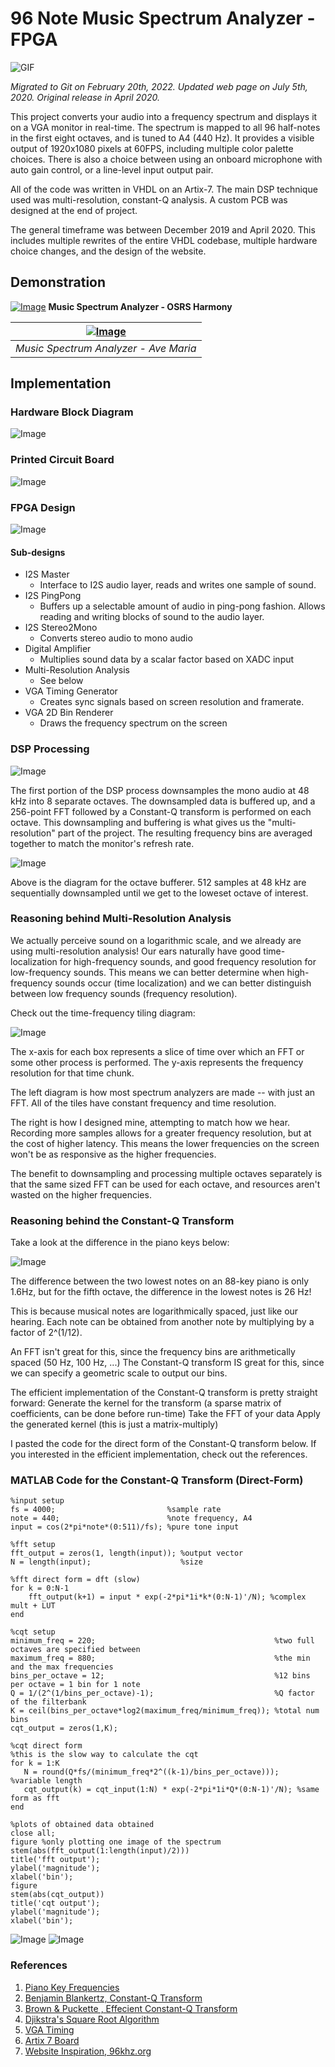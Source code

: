 # 96 Note Music Spectrum Analyzer - FPGA

![GIF](/doc/msa_front.gif)

*Migrated to Git on February 20th, 2022. Updated web page on July 5th, 2020. Original release in
April 2020.*

This project converts your audio into a frequency spectrum and displays it on a VGA monitor in
real-time. The spectrum is mapped to all 96 half-notes in the first eight octaves, and is tuned to
A4 (440 Hz). It provides a visible output of 1920x1080 pixels at 60FPS, including multiple color
palette choices. There is also a choice between using an onboard microphone with auto gain control,
or a line-level input output pair.

All of the code was written in VHDL on an Artix-7. The main DSP technique used was multi-resolution,
constant-Q analysis. A custom PCB was designed at the end of project.

The general timeframe was between December 2019 and April 2020. This includes multiple rewrites of
the entire VHDL codebase, multiple hardware choice changes, and the design of the website.

## Demonstration
[![Image](/doc/vid01_tb.png)](https://youtu.be/-Q9aSZRLyek)
**Music Spectrum Analyzer - OSRS Harmony**

| [![Image](/doc/vid02_tb.png)](https://youtu.be/-Q9aSZRLyek) |
|:--:|
| *Music Spectrum Analyzer - Ave Maria* |

## Implementation
### Hardware Block Diagram

![Image](/doc/msa_block_diagram.png)

### Printed Circuit Board

![Image](/doc/msa_board_pic2.jpg)

### FPGA Design

![Image](/doc/msa_fpga_design.png)

#### Sub-designs
- I2S Master
    - Interface to I2S audio layer, reads and writes one sample of sound.
- I2S PingPong
    - Buffers up a selectable amount of audio in ping-pong fashion. Allows reading and writing
      blocks of sound to the audio layer.
- I2S Stereo2Mono
    - Converts stereo audio to mono audio
- Digital Amplifier
    - Multiplies sound data by a scalar factor based on XADC input
- Multi-Resolution Analysis
    - See below
- VGA Timing Generator
    - Creates sync signals based on screen resolution and framerate.
- VGA 2D Bin Renderer
    - Draws the frequency spectrum on the screen

### DSP Processing

![Image](/doc/msa_dsp.png)

The first portion of the DSP process downsamples the mono audio at 48 kHz into 8 separate octaves.
The downsampled data is buffered up, and a 256-point FFT followed by a Constant-Q transform is
performed on each octave. This downsampling and buffering is what gives us the "multi-resolution"
part of the project. The resulting frequency bins are averaged together to match the monitor's
refresh rate.

![Image](/doc/msa_bufferer.png)

Above is the diagram for the octave bufferer. 512 samples at 48 kHz are sequentially downsampled
until we get to the loweset octave of interest.

### Reasoning behind Multi-Resolution Analysis

We actually perceive sound on a logarithmic scale, and we already are using multi-resolution
analysis! Our ears naturally have good time-localization for high-frequency sounds, and good frequency
resolution for low-frequency sounds. This means we can better determine when high-frequency sounds 
occur (time localization) and we can better distinguish between low frequency sounds (frequency resolution).

Check out the time-frequency tiling diagram:

![Image](/doc/msa_tiling.png)

The x-axis for each box represents a slice of time over which an FFT or some other process is
performed. The y-axis represents the frequency resolution for that time chunk.

The left diagram is how most spectrum analyzers are made -- with just an FFT. All of the tiles have
constant frequency and time resolution. 

The right is how I designed mine, attempting to match how we hear. Recording more samples allows for
a greater frequency resolution, but at the cost of higher latency. This means the lower frequencies
on the screen won't be as responsive as the higher frequencies.

The benefit to downsampling and processing multiple octaves separately is that the same sized FFT
can be used for each octave, and resources aren't wasted on the higher frequencies.

### Reasoning behind the Constant-Q Transform

Take a look at the difference in the piano keys below:

![Image](/doc/ms_piano_keys.png)

The difference between the two lowest notes on an 88-key piano is only 1.6Hz, but for the fifth
octave, the difference in the lowest notes is 26 Hz!

This is because musical notes are logarithmically spaced, just like our hearing.
Each note can be obtained from another note by multiplying by a factor of 2^(1/12).

An FFT isn't great for this, since the frequency bins are arithmetically spaced (50 Hz, 100 Hz, ...)
The Constant-Q transform IS great for this, since we can specify a geometric scale to output our
bins.

The efficient implementation of the Constant-Q transform is pretty straight forward:
Generate the kernel for the transform (a sparse matrix of    coefficients, can be done before
run-time)
Take the FFT of your data 
Apply the generated kernel (this is just a matrix-multiply)

I pasted the code for the direct form of the Constant-Q transform below. If you interested in the
efficient implementation, check out the references.

### MATLAB Code for the Constant-Q Transform (Direct-Form)
```
%input setup
fs = 4000;                         %sample rate
note = 440;                        %note frequency, A4
input = cos(2*pi*note*(0:511)/fs); %pure tone input

%fft setup
fft_output = zeros(1, length(input)); %output vector
N = length(input);                    %size

%fft direct form = dft (slow)
for k = 0:N-1
    fft_output(k+1) = input * exp(-2*pi*1i*k*(0:N-1)'/N); %complex mult + LUT
end

%cqt setup
minimum_freq = 220;                                        %two full octaves are specified between
maximum_freq = 880;                                        %the min and the max frequencies
bins_per_octave = 12;                                      %12 bins per octave = 1 bin for 1 note
Q = 1/(2^(1/bins_per_octave)-1);                           %Q factor of the filterbank
K = ceil(bins_per_octave*log2(maximum_freq/minimum_freq)); %total num bins
cqt_output = zeros(1,K);

%cqt direct form
%this is the slow way to calculate the cqt
for k = 1:K
   N = round(Q*fs/(minimum_freq*2^((k-1)/bins_per_octave)));    %variable length
   cqt_output(k) = cqt_input(1:N) * exp(-2*pi*1i*Q*(0:N-1)'/N); %same form as fft
end

%plots of obtained data obtained
close all;
figure %only plotting one image of the spectrum
stem(abs(fft_output(1:length(input)/2)))
title('fft output');
ylabel('magnitude');
xlabel('bin');
figure
stem(abs(cqt_output))
title('cqt output');
ylabel('magnitude');
xlabel('bin');
```
![Image](/doc/FFTvsCQTexample_01.png)
![Image](/doc/FFTvsCQTexample_02.png)

### References
1. [Piano Key Frequencies](https://en.wikipedia.org/wiki/Piano_key_frequencies)
2. [Benjamin Blankertz, Constant-Q Transform](http://doc.ml.tu-berlin.de/bbci/material/publications/Bla_constQ.pdf)
3. [Brown & Puckette , Effecient Constant-Q Transform](http://academics.wellesley.edu/Physics/brown/pubs/effalgV92P2698-P2701.pdf)
4. [Djikstra's Square Root Algorithm](http://lib.tkk.fi/Diss/2005/isbn9512275279/article3.pdf)
5. [VGA Timing](https://projectf.io/posts/video-timings-vga-720p-1080p/)
6. [Artix 7 Board](https://digilent.com/shop/cmod-a7-breadboardable-artix-7-fpga-module/)
7. [Website Inspiration, 96khz.org](http://www.96khz.org/projects.htm)
